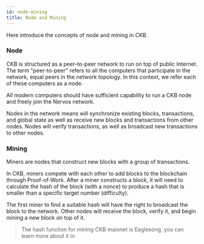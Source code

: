 ```yaml
---
id: node-mining
title: Node and Mining
---
```


Here introduce the concepts of node and mining in CKB.

### Node
CKB is structured as a peer-to-peer network to run on top of public Internet. The term "peer-to-peer" refers to all the computers that participate in the network, equal peers in the network topology. In this context, we refer each of these computers as a node.

All modern computers should have sufficient capability to run a CKB node and freely join the Nervos network. 

Nodes in the network means will synchronize existing blocks, transactions, and global state as well as receive new blocks and transactions from other nodes. Nodes will verify transactions, as well as broadcast new transactions to other nodes.

### Mining

Miners are nodes that construct new blocks with a group of transactions. 

In CKB, miners compete with each other to add blocks to the blockchain through Proof-of-Work. After a miner constructs a block, it will need to calculate the hash of the block (with a nonce) to produce a hash that is smaller than a specific target number (difficulty). 

The first miner to find a suitable hash will have the right to broadcast the block to the network. Other nodes will receive the block, verify it, and begin mining a new block on top of it.

> The hash function for mining CKB mainnet is Eaglesong, you can learn more about it in
>
> [RFC 0010 - Eaglesong]: https://github.com/nervosnetwork/rfcs/blob/master/rfcs/0010-eaglesong/0010-eaglesong.md
>
> 


